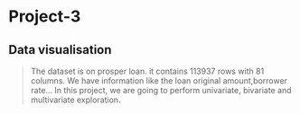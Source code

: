 # Project-3
## Data visualisation
> The dataset is on prosper loan. it contains 113937 rows with 81 columns.
> We have information like the loan original amount,borrower rate...
> In this project, we are going to perform univariate, bivariate and multivariate exploration.



